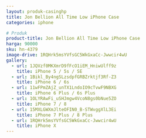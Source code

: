```yaml
---
layout: produk-casinghp
title: Jon Bellion All Time Low iPhone Case
categories: iphone

# Produk
product-title: Jon Bellion All Time Low iPhone Case
harga: 90000
sku: hn-4379
image-drive: 1RQHrk5msYVfsGC5WkGxaCc-Jwwcir4wU
gallery:
  - url: 1JQVzf0MKXmrD9fFcO1iEM_HniwUlff9z
    title: iPhone 5 / 5s / SE
  - url: 1Bikl_By4ngSLzsdpfGRBZrktjf3Rf-Z3
    title: iPhone 6 / 6s
  - url: 11wFPmZAjZ_unTX1LndoIO9cTvwF9NBXG
    title: iPhone 6 Plus / 6s Plus
  - url: 1OLYRAwFi_uSHJmgw4VcoN8gs0bNue5ZO
    title: iPhone 7 / 8
  - url: 15MXLGWXmJlteOFIN0_B-STWvggXlL3Ei
    title: iPhone 7 Plus / 8 Plus
  - url: 1RQHrk5msYVfsGC5WkGxaCc-Jwwcir4wU
    title: iPhone X
---
```

